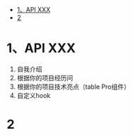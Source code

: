 - [1、API XXX](#1api-xxx)
- [2](#2)
# 1、API XXX 

1. 自我介绍
2. 根据你的项目经历问
3. 根据你的项目技术亮点（table Pro组件）
4. 自定义hook

# 2
